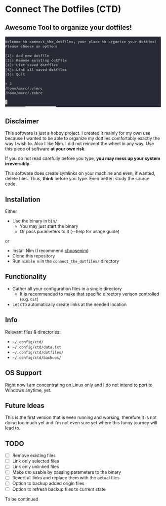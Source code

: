 # Connect The Dotfiles (CTD)

## Awesome Tool to organize your dotfiles!

<div align="center">
<img src="https://github.com/Smarcy/connect_the_dotfiles/blob/master/assets/introMenu.png">
</div>

## Disclaimer

This software is just a hobby project. I created it mainly for my own use because
I wanted to be able to organize my dotfiles comfortably exactly the way I wish to. Also I like Nim.
I did not reinvent the wheel in any way.
Use this piece of software **at your own risk**.

If you do not read carefully before you type, **you may mess up your system irreversibly**.

This software does create symlinks on your machine and even, if wanted, delete files.
Thus, **think** before you type. Even better: study the source code.

## Installation

Either

* Use the binary in `bin/`
  * You may just start the binary
  * Or pass parameters to it (--help for usage guide)


or

* Install Nim (I recommend [choosenim](https://github.com/dom96/choosenim))
* Clone this repository
* Run `nimble m` in the `connect_the_dotfiles/` directory

## Functionality

- Gather all your configuration files in a single directory
  - It is recommended to make that specific directory verison controlled (e.g. `Git`)
- Let `CTD` automatically create links at the needed location

## Info

Relevant files & directories:

* `~/.config/ctd/`
* `~/.config/ctd/data.txt`
* `~/.config/ctd/dotfiles/`
* `~/.config/ctd/backups/`


## OS Support

Right now I am concentrating on Linux only and I do not intend to
port to Windows anytime, yet.

## Future Ideas

This is the first version that is even running and working,
therefore it is not doing too much yet and I'm not even sure yet where this
funny journey will lead to.

## TODO

* [ ] Remove existing files
* [ ] Link only selected files
* [ ] Link only unlinked files
* [ ] Make `CTD` usable by passing parameters to the binary
* [ ] Revert all links and replace them with the actual files
* [ ] Option to backup added origin files
* [ ] Option to refresh backup files to current state

To be continued
